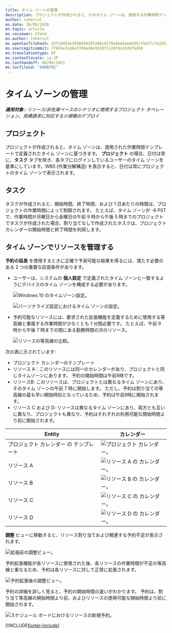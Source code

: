 ```yaml
---
title: タイム ゾーンの管理
description: プロジェクトが作成されると、そのタイム ゾーンは、適用する作業時間テンプレートで定義されたタイム ゾーンに基づきます。
author: ruhercul
ms.date: 10/05/2020
ms.topic: article
ms.reviewer: kfend
ms.author: ruhercul
ms.openlocfilehash: d3fc0453e3038839107a98c4179e6bd4aede95cf4a5fcfe2d52f823b83029485
ms.sourcegitcommit: 7f8d1e7a16af769adb43d1877c28fdce53975db8
ms.translationtype: HT
ms.contentlocale: ja-JP
ms.lasthandoff: 08/06/2021
ms.locfileid: "6988702"
---
```

# <a name="manage-time-zones"></a>タイム ゾーンの管理

_**適用対象 :** リソース/非在庫ベースのシナリオに使用するプロジェクト オペレーション、見積請求に対応する小規模のデプロイ_


## <a name="projects"></a>プロジェクト

プロジェクトが作成されると、タイム ゾーンは、適用された作業時間テンプレートで定義されたタイム ゾーンに基づきます。 **プロジェクト** の場合、日付は常に、**タスク** タブを除き、各タブにログインしているユーザーのタイム ゾーンを基準にしています。WBS (作業分解構造) を表示すると、日付は常にプロジェクトのタイム ゾーンで表示されます。

## <a name="tasks"></a>タスク

タスクが作成されると、開始時間、終了時間、および 1 日あたりの時間は、プロジェクトの作業時間によって制御されます。 たとえば、タイム ゾーンが -8 PST で、作業時間が月曜日から金曜日の午前 9 時から午後 5 時までのプロジェクトでタスクが作成された場合、割り当てなしで作成されたタスクは、プロジェクト カレンダーの開始時間と終了時間を利用します。

## <a name="manage-resources-with-time-zones"></a>タイム ゾーンでリソースを管理する

**予約の延長** を使用するときに正確で予測可能な結果を得るには、満たす必要のある 2 つの重要な前提条件があります。  

- ユーザーは、システムの **個人設定** で定義されたタイム ゾーンと一致するようにデバイスのタイム ゾーンを構成する必要があります。
 
  ![Windows 10 のタイムゾーン設定。](media/reconcile-assignments-03.png)

  ![パーソナライズ設定におけるタイム ゾーンの設定。](media/reconcile-assignments-04.png)
 
- 予約可能なリソースには、要求された拡張機能を定義するために使用する等高線と重複する作業時間が少なくとも 1 分間必要です。 たとえば、午前 9 時から午後 7 時までの間にある勤務時間の次のリソース。 

  ![リソースの等高線の比較。](media/reconcile-assignments-05.png)

次の表に示されています:

- プロジェクト カレンダーのテンプレート
- リソース A：このリソースには同一のカレンダーがあり、プロジェクトと同じタイムゾーンにあります。 予約の開始時間は午前9時です。
- リソースB: このリソースは、プロジェクトとは異なるタイム ゾーンにあり、そのタイム ゾーンの午前 7 時に開始します。 ただし、予約は割り当ての等高線の最も早い開始時刻となっているため、予約は午前9時に開始されます。
- リソース C および D: リソースは異なるタイム ゾーンにあり、両方とも互いに異なり、プロジェクトも異なり、予約はそれぞれの利用可能な開始時間より前に開始されます。

|Entity  |カレンダー  |
|-|-|
|プロジェクト カレンダー の テンプレート   | ![プロジェクト カレンダー。](media/reconcile-assignments-06.png) |
|リソース A  | ![リソース A の カレンダー。](media/reconcile-assignments-06.png) |
|リソース B  |  ![リソース B の カレンダー。](media/reconcile-assignments-07.png) |
|リソース C  |  ![リソース C の カレンダー。](media/reconcile-assignments-08.png) |
|リソース D  | ![リソース D の カレンダー。](media/reconcile-assignments-09.png)  |
 
**調整** ビューに移動すると、リソース割り当ておよび関連する予約不足が表示されます。

![拡張前の調整ビュー。](media/reconcile-assignments-10.png)

予約拡張機能が各リソースに使用された後、各リソースの作業時間が不足の等高線と重なるため、予約は各リソースに対して正常に拡張されます。

![予約拡張後の調整ビュー。](media/reconcile-assignments-11.png) 

予約の詳細を詳しく見ると、予約の開始時間の違いがわかります。 予約は、割り当て等高線の開始時間より前、およびリソースの使用可能な開始時間より前に開始されます。

![スケジュール ボードにおけるリソースの新規予約。](media/reconcile-assignments-12.png)


[!INCLUDE[footer-include](../includes/footer-banner.md)]